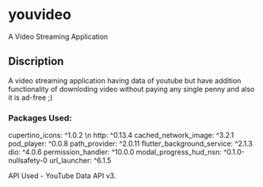 # youvideo

A Video Streaming Application

## Discription

A video streaming application having data of youtube but have addition functionality of downloding video without paying any single penny and also it is ad-free ;)

### Packages Used:
  cupertino_icons: ^1.0.2 \n
  http: ^0.13.4
  cached_network_image: ^3.2.1
  pod_player: ^0.0.8
  path_provider: ^2.0.11
  flutter_background_service: ^2.1.3
  dio: ^4.0.6
  permission_handler: ^10.0.0
  modal_progress_hud_nsn: ^0.1.0-nullsafety-0
  url_launcher: ^6.1.5
  
API Used - YouTube Data API v3.  





 

